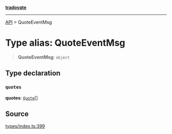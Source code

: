 [**tradovate**](../README.md)

***

[API](../API.md) > QuoteEventMsg

# Type alias: QuoteEventMsg

> **QuoteEventMsg**: `object`

## Type declaration

### `quotes`

**quotes**: [`Quote`](type-alias.Quote.md)[]

## Source

[types/index.ts:399](https://github.com/cgilly2fast/tradovate-typescript/blob/b1caea5/src/types/index.ts#L399)
